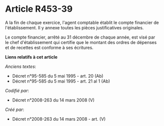 # Article R453-39

A la fin de chaque exercice, l'agent comptable établit le compte financier de l'établissement. Il y annexe toutes les pièces
justificatives originales.

Le compte financier, arrêté au 31 décembre de chaque année, est visé par le chef d'établissement qui certifie que le montant
des ordres de dépenses et de recettes est conforme à ses écritures.

**Liens relatifs à cet article**

_Anciens textes_:

  - Décret n°95-585 du 5 mai 1995 - art. 20 (Ab)
  - Décret n°95-585 du 5 mai 1995 - art. 21 al 1 (Ab)

_Codifié par_:

  - Décret n°2008-263 du 14 mars 2008 (V)

_Créé par_:

  - Décret n°2008-263 du 14 mars 2008 - art. (V)
